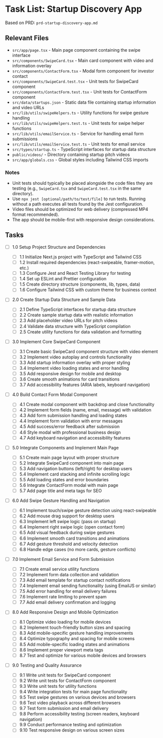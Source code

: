 # Task List: Startup Discovery App

Based on PRD: `prd-startup-discovery-app.md`

## Relevant Files

- `src/app/page.tsx` - Main page component containing the swipe interface
- `src/components/SwipeCard.tsx` - Main card component with video and information overlay
- `src/components/ContactForm.tsx` - Modal form component for investor contact
- `src/components/SwipeCard.test.tsx` - Unit tests for SwipeCard component
- `src/components/ContactForm.test.tsx` - Unit tests for ContactForm component
- `src/data/startups.json` - Static data file containing startup information and video URLs
- `src/lib/utils/swipeHelpers.ts` - Utility functions for swipe gesture handling
- `src/lib/utils/swipeHelpers.test.ts` - Unit tests for swipe helper functions
- `src/lib/utils/emailService.ts` - Service for handling email form submissions
- `src/lib/utils/emailService.test.ts` - Unit tests for email service
- `src/types/startup.ts` - TypeScript interfaces for startup data structure
- `public/videos/` - Directory containing startup pitch videos
- `src/app/globals.css` - Global styles including Tailwind CSS imports

### Notes

- Unit tests should typically be placed alongside the code files they are testing (e.g., `SwipeCard.tsx` and `SwipeCard.test.tsx` in the same directory).
- Use `npx jest [optional/path/to/test/file]` to run tests. Running without a path executes all tests found by the Jest configuration.
- Video files should be optimized for web delivery (compressed MP4 format recommended).
- The app should be mobile-first with responsive design considerations.

## Tasks

- [ ] 1.0 Setup Project Structure and Dependencies

  - [ ] 1.1 Initialize Next.js project with TypeScript and Tailwind CSS
  - [ ] 1.2 Install required dependencies (react-swipeable, framer-motion, etc.)
  - [ ] 1.3 Configure Jest and React Testing Library for testing
  - [ ] 1.4 Set up ESLint and Prettier configuration
  - [ ] 1.5 Create directory structure (components, lib, types, data)
  - [ ] 1.6 Configure Tailwind CSS with custom theme for business context

- [ ] 2.0 Create Startup Data Structure and Sample Data

  - [ ] 2.1 Define TypeScript interfaces for startup data structure
  - [ ] 2.2 Create sample startup data with realistic information
  - [ ] 2.3 Add placeholder video URLs for pitch videos
  - [ ] 2.4 Validate data structure with TypeScript compilation
  - [ ] 2.5 Create utility functions for data validation and formatting

- [ ] 3.0 Implement Core SwipeCard Component

  - [ ] 3.1 Create basic SwipeCard component structure with video element
  - [ ] 3.2 Implement video autoplay and controls functionality
  - [ ] 3.3 Add startup information overlay with proper styling
  - [ ] 3.4 Implement video loading states and error handling
  - [ ] 3.5 Add responsive design for mobile and desktop
  - [ ] 3.6 Create smooth animations for card transitions
  - [ ] 3.7 Add accessibility features (ARIA labels, keyboard navigation)

- [ ] 4.0 Build Contact Form Modal Component

  - [ ] 4.1 Create modal component with backdrop and close functionality
  - [ ] 4.2 Implement form fields (name, email, message) with validation
  - [ ] 4.3 Add form submission handling and loading states
  - [ ] 4.4 Implement form validation with error messages
  - [ ] 4.5 Add success/error feedback after submission
  - [ ] 4.6 Style modal with professional business design
  - [ ] 4.7 Add keyboard navigation and accessibility features

- [ ] 5.0 Integrate Components and Implement Main Page

  - [ ] 5.1 Create main page layout with proper structure
  - [ ] 5.2 Integrate SwipeCard component into main page
  - [ ] 5.3 Add navigation buttons (left/right) for desktop users
  - [ ] 5.4 Implement card stacking and infinite scrolling logic
  - [ ] 5.5 Add loading states and error boundaries
  - [ ] 5.6 Integrate ContactForm modal with main page
  - [ ] 5.7 Add page title and meta tags for SEO

- [ ] 6.0 Add Swipe Gesture Handling and Navigation

  - [ ] 6.1 Implement touch/swipe gesture detection using react-swipeable
  - [ ] 6.2 Add mouse drag support for desktop users
  - [ ] 6.3 Implement left swipe logic (pass on startup)
  - [ ] 6.4 Implement right swipe logic (open contact form)
  - [ ] 6.5 Add visual feedback during swipe gestures
  - [ ] 6.6 Implement smooth card transitions and animations
  - [ ] 6.7 Add gesture threshold and velocity detection
  - [ ] 6.8 Handle edge cases (no more cards, gesture conflicts)

- [ ] 7.0 Implement Email Service and Form Submission

  - [ ] 7.1 Create email service utility functions
  - [ ] 7.2 Implement form data collection and validation
  - [ ] 7.3 Add email template for startup contact notifications
  - [ ] 7.4 Implement email sending functionality (using EmailJS or similar)
  - [ ] 7.5 Add error handling for email delivery failures
  - [ ] 7.6 Implement rate limiting to prevent spam
  - [ ] 7.7 Add email delivery confirmation and logging

- [ ] 8.0 Add Responsive Design and Mobile Optimization

  - [ ] 8.1 Optimize video loading for mobile devices
  - [ ] 8.2 Implement touch-friendly button sizes and spacing
  - [ ] 8.3 Add mobile-specific gesture handling improvements
  - [ ] 8.4 Optimize typography and spacing for mobile screens
  - [ ] 8.5 Add mobile-specific loading states and animations
  - [ ] 8.6 Implement proper viewport meta tags
  - [ ] 8.7 Test and optimize for various mobile devices and browsers

- [ ] 9.0 Testing and Quality Assurance
  - [ ] 9.1 Write unit tests for SwipeCard component
  - [ ] 9.2 Write unit tests for ContactForm component
  - [ ] 9.3 Write unit tests for utility functions
  - [ ] 9.4 Write integration tests for main page functionality
  - [ ] 9.5 Test swipe gestures on various devices and browsers
  - [ ] 9.6 Test video playback across different browsers
  - [ ] 9.7 Test form submission and email delivery
  - [ ] 9.8 Perform accessibility testing (screen readers, keyboard navigation)
  - [ ] 9.9 Conduct performance testing and optimization
  - [ ] 9.10 Test responsive design on various screen sizes
